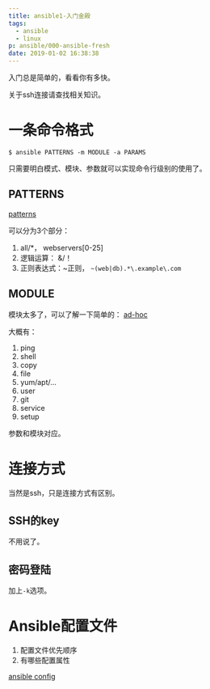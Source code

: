 ```yaml
---
title: ansible1-入门金殿
tags:
  - ansible
  - linux
p: ansible/000-ansible-fresh
date: 2019-01-02 16:38:38
---
```


入门总是简单的，看看你有多快。

关于ssh连接请查找相关知识。

# 一条命令格式
```
$ ansible PATTERNS -m MODULE -a PARAMS
```
只需要明白模式、模块、参数就可以实现命令行级别的使用了。

## PATTERNS
[patterns](https://docs.ansible.com/ansible/latest/user_guide/intro_patterns.html)

可以分为3个部分：
1. all/*， webservers[0-25]
2. 逻辑运算： &/！
3. 正则表达式：~正则， `~(web|db).*\.example\.com`

## MODULE
模块太多了，可以了解一下简单的：
[ad-hoc](https://docs.ansible.com/ansible/latest/user_guide/intro_adhoc.html)

大概有：
1. ping
2. shell
3. copy
4. file
5. yum/apt/...
6. user
7. git
8. service
9. setup

参数和模块对应。

# 连接方式
当然是ssh，只是连接方式有区别。
## SSH的key
不用说了。
## 密码登陆
加上`-k`选项。

# Ansible配置文件

1. 配置文件优先顺序
2. 有哪些配置属性

[ansible config](https://ansible-tran.readthedocs.io/en/latest/docs/intro_configuration.html)



